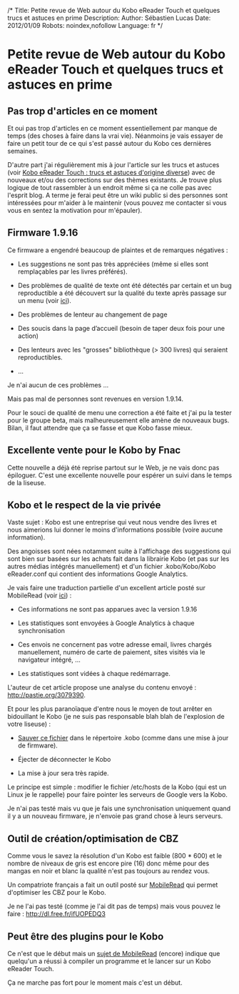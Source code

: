 /*
Title: Petite revue de Web autour du Kobo eReader Touch et quelques trucs et astuces en prime
Description: 
Author: Sébastien Lucas
Date: 2012/01/09
Robots: noindex,nofollow
Language: fr
*/
# Petite revue de Web autour du Kobo eReader Touch et quelques trucs et astuces en prime

## Pas trop d'articles en ce moment
Et oui pas trop d'articles en ce moment essentiellement par manque de temps (des choses à faire dans la vrai vie). Néanmoins je vais essayer de faire un petit tour de ce qui s'est passé autour du Kobo ces dernières semaines.

D'autre part j'ai régulièrement mis à jour l'article sur les trucs et astuces (voir [Kobo eReader Touch : trucs et astuces d'origine diverse](/blog/kobo-ereader-touch-5)) avec de nouveaux et/ou des corrections sur des thèmes existants. Je trouve plus logique de tout rassembler à un endroit même si ça ne colle pas avec l'esprit blog. A terme je ferai peut être un wiki public si des personnes sont intéressées pour m'aider à le maintenir (vous pouvez me contacter si vous vous en sentez la motivation pour m'épauler).

## Firmware 1.9.16

Ce firmware a engendré beaucoup de plaintes et de remarques négatives :

*	Les suggestions ne sont pas très appréciées (même si elles sont remplaçables par les livres préférés).

*	Des problèmes de qualité de texte ont été détectés par certain et un bug reproductible a été découvert sur la qualité du texte après passage sur un menu (voir [ici](http://www.mobileread.com/forums/showpost.php?p=1895682&postcount=120)).

*	Des problèmes de lenteur au changement de page

*	Des soucis dans la page d’accueil (besoin de taper deux fois pour une action)

*	Des lenteurs avec les "grosses" bibliothèque (> 300 livres) qui seraient reproductibles.

*	...

Je n'ai aucun de ces problèmes ...

Mais pas mal de personnes sont revenues en version 1.9.14.

Pour le souci de qualité de menu une correction a été faite et j'ai pu la tester pour le groupe beta, mais malheureusement elle amène de nouveaux bugs. Bilan, il faut attendre que ça se fasse et que Kobo fasse mieux.
## Excellente vente pour le Kobo by Fnac

Cette nouvelle a déjà été reprise partout sur le Web, je ne vais donc pas épiloguer. C'est une excellente nouvelle pour espérer un suivi dans le temps de la liseuse.
## Kobo et le respect de la vie privée

Vaste sujet : Kobo est une entreprise qui veut nous vendre des livres et nous aimerions lui donner le moins d'informations possible  (voire aucune information).

Des angoisses sont nées notamment suite à l'affichage des suggestions qui sont bien sur basées sur les achats fait dans la librairie Kobo (et pas sur les autres médias intégrés manuellement) et d'un fichier .kobo/Kobo/Kobo eReader.conf qui contient des informations Google Analytics.

Je vais faire une traduction partielle d'un excellent article posté sur MobileRead (voir [ici](http://www.mobileread.com/forums/showthread.php?t=162713)) :

*	Ces informations ne sont pas apparues avec la version 1.9.16

*	Les statistiques sont envoyées à Google Analytics à chaque synchronisation

*	Ces envois ne concernent pas votre adresse email, livres chargés manuellement, numéro de carte de paiement, sites visités via le navigateur intégré, ...

*	Les statistiques sont vidées à chaque redémarrage.

L'auteur de cet article propose une analyse du contenu envoyé : http://pastie.org/3079390.

Et pour les plus paranoïaque d'entre nous le moyen de tout arrêter en bidouillant le Kobo (je ne suis pas responsable blah blah de l'explosion de votre liseuse) :

*	[Sauver ce fichier](http://dl.dropbox.com/u/756750/s/KoboRoot.tgz) dans le répertoire .kobo (comme dans une mise à jour de firmware).

*	Éjecter de déconnecter le Kobo

*	La mise à jour sera très rapide.

Le principe est simple : modifier le fichier /etc/hosts de la Kobo (qui est un Linux je le rappelle) pour faire pointer les serveurs de Google vers la Kobo.

Je n'ai pas testé mais vu que je fais une synchronisation uniquement quand il y a un nouveau firmware, je n'envoie pas grand chose à leurs serveurs.
## Outil de création/optimisation de CBZ

Comme vous le savez la résolution d'un Kobo est faible (800 * 600) et le nombre de niveaux de gris est encore pire (16) donc même pour des mangas en noir et blanc la qualité n'est pas toujours au rendez vous.

Un compatriote français a fait un outil posté sur [MobileRead](http://www.mobileread.com/forums/showthread.php?t=164411) qui permet d'optimiser les CBZ pour le Kobo.

Je ne l'ai pas testé (comme je l'ai dit pas de temps) mais vous pouvez le faire : http://dl.free.fr/ifUOPEDQ3

## Peut être des plugins pour le Kobo

Ce n'est que le début mais un [sujet de MobileRead](http://www.mobileread.com/forums/showthread.php?t=163997) (encore) indique que quelqu'un a réussi à compiler un programme et le lancer sur un Kobo eReader Touch.

Ça ne marche pas fort pour le moment mais c'est un début.

